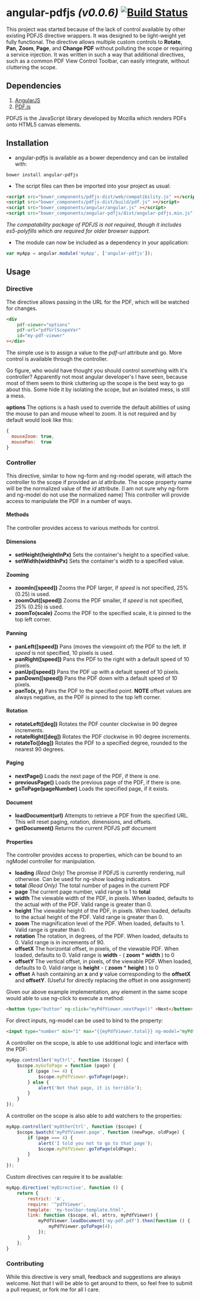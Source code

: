 # angular-pdfjs *(v0.0.6)* [![Build Status](https://travis-ci.org/ArchmageInc/angular-pdfjs.svg?branch=master)](https://travis-ci.org/ArchmageInc/angular-pdfjs)

This project was started because of the lack of control available by other existing PDFJS directive wrappers. It was designed to be light-weight yet fully functional. 
The directive allows multiple custom controls to **Rotate**, **Pan**, **Zoom**, **Page**, and **Change PDF** without polluting the scope or requiring a service injection.
It was written in such a way that additional directives, such as a common PDF View Control Toolbar, can easily integrate, without cluttering the scope.

## Dependencies

1. [AngularJS](https://angularjs.org/)
2. [PDF.js](http://mozilla.github.io/pdf.js/)

PDFJS is the JavaScript library developed by Mozilla which renders PDFs onto HTML5 canvas elements. 

## Installation

* angular-pdfjs is available as a bower dependency and can be installed with:

```
bower install angular-pdfjs
```

* The script files can then be imported into your project as usual:

```html
<script src="bower_components/pdfjs-dist/web/compatibility.js" ></script>
<script src="bower_components/pdfjs-dist/build/pdf.js" ></script>
<script src="bower_components/angular/angular.js" ></script>
<script src="bower_components/angular-pdfjs/dist/angular-pdfjs.min.js" ></script>
```

*The compatability package of PDFJS is not required, though it includes es5-polyfills which are required for older browser support.*

* The module can now be included as a dependency in your application:

```js
var myApp = angular.module('myApp', ['angular-pdfjs']);
```

## Usage

### Directive

The directive allows passing in the URL for the PDF, which will be watched for changes.

```html
<div
    pdf-viewer="options"
    pdf-url="pdfUrlScopeVar"
    id="my-pdf-viewer"
></div>
```

The simple use is to assign a value to the *pdf-url* attribute and go. More control is available through the controller.

<rant>Go figure, who would have thought you should control something with it's controller? 
Apparently not most angular developer's I have seen, because most of them seem to think cluttering up the scope is the best way to go about this.
Some hide it by isolating the scope, but an isolated mess, is still a mess. </rant>

**options**
The options is a hash used to override the default abilities of using the mouse to pan and mouse wheel to zoom.
It is not required and by default would look like this:

```js
{
  mouseZoom: true,
  mousePan:  true
}
```

### Controller
This directive, similar to how ng-form and ng-model operate, will attach the controller to the scope if provided an *id* attribute.
The scope property name will be the normalized value of the *id* attribute. (I am not sure why ng-form and ng-model do not use the normalized name)
This controller will provide access to manipulate the PDF in a number of ways.

#### Methods
The controller provides access to various methods for control.

#### Dimensions
- **setHeight(heightInPx)** Sets the container's height to a specified value. 
- **setWidth(widthInPx)** Sets the container's width to a specified value.

#### Zooming
- **zoomIn(\[speed])** Zooms the PDF larger, if *speed* is not specified, 25% (0.25) is used.
- **zoomOut(\[speed])** Zooms the PDF smaller, if *speed* is not specified, 25% (0.25) is used.
- **zoomTo(scale)** Zooms the PDF to the specified scale, it is pinned to the top left corner.

#### Panning
- **panLeft(\[speed])** Pans (moves the viewpoint of) the PDF to the left. If *speed* is not specified, 10 pixels is used.
- **panRight(\[speed])** Pans the PDF to the right with a default speed of 10 pixels.
- **panUp(\[speed])** Pans the PDF up with a default speed of 10 pixels.
- **panDown(\[speed])** Pans the PDF down with a default speed of 10 pixels.
- **panTo(x, y)** Pans the PDF to the specified point. **NOTE** offset values are always negative, as the PDF is pinned to the top left corner.

#### Rotation
- **rotateLeft(\[deg])** Rotates the PDF counter clockwise in 90 degree increments. 
- **rotateRight(\[deg])** Rotates the PDF clockwise in 90 degree increments.
- **rotateTo(\[deg])** Rotates the PDF to a specified degree, rounded to the nearest 90 degrees.

#### Paging
- **nextPage()** Loads the next page of the PDF, if there is one.
- **previousPage()** Loads the previous page of the PDF, if there is one.
- **goToPage(pageNumber)** Loads the specified page, if it exists.

#### Document
- **loadDocument(url)** Attempts to retrieve a PDF from the specified URL. This will reset paging, rotation, dimensions, and offsets.
- **getDocument()** Returns the current PDFJS pdf document


#### Properties
The controller provides access to properties, which can be bound to an ngModel controller for manipulation.

- **loading** *(Read Only)* The promise if PDFJS is currently rendering, null otherwise. Can be used for ng-show loading indicators.
- **total** *(Read Only)* The total number of pages in the current PDF
- **page** The current page number, valid range is 1 to **total**
- **width** The viewable width of the PDF, in pixels. When loaded, defaults to the actual with of the PDF. Valid range is greater than 0.
- **height** The viewable height of the PDF, in pixels. When loaded, defaults to the actual height of the PDF. Valid range is greater than 0.
- **zoom** The magnification level of the PDF. When loaded, defaults to 1. Valid range is greater than 0.
- **rotation** The rotation, in degrees, of the PDF. When loaded, defaults to 0. Valid range is in increments of 90.
- **offsetX** The horizontal offset, in pixels, of the viewable PDF. When loaded, defaults to 0. Valid range is **width** - ( **zoom** * **width** ) to 0
- **offsetY** The vertical offset, in pixels, of the viewable PDF. When loaded, defaults to 0. Valid range is **height** - ( **zoom** * **height** ) to 0
- **offset** A hash containing an **x** and **y** value corresponding to the **offsetX** and **offsetY**. (Useful for directly replacing the offset in one assignment)

Given our above example implementation, any element in the same scope would able to use ng-click to execute a method:

```html
<button type="button" ng-click="myPdfViewer.nextPage()" >Next</button>
```

For direct inputs, ng-model can be used to bind to the property:

```html
<input type="number" min="1" max="{{myPdfViewer.total}} ng-model="myPdfViewer.page" />
```

A controller on the scope, is able to use additional logic and interface with the PDF:

```js
myApp.controller('myCtrl', function ($scope) {
    $scope.myGoToPage = function (page) {
        if (page !== 4) {
            $scope.myPdfViewer.goToPage(page);
        } else {
            alert('Not that page, it is terrible');
        }
    }
});
```

A controller on the scope is also able to add watchers to the properties:

```js
myApp.controller('myOtherCtrl', function ($scope) {
    $scope.$watch('myPdfViewer.page', function (newPage, oldPage) {
        if (page === 4) {
            alert('I told you not to go to that page');
            $scope.myPdfViewer.goToPage(oldPage);
        }
    }
});
```

Custom directives can require it to be available:

```js
myApp.directive('myDirective', function () {
    return {
        restrict: 'A',
        require: '^pdfViewer',
        template: 'my-toolbar-template.html',
        link: function ($scope, el, attrs, myPdfViewer) {
            myPdfViewer.loadDocument('my-pdf.pdf').then(function () {
                myPdfViewer.goToPage(4);
            });
        }
    };
}
```

### Contributing

While this directive is very small, feedback and suggestions are always welcome. 
Not that I will be able to get around to them, so feel free to submit a pull request, or fork me for all I care.

